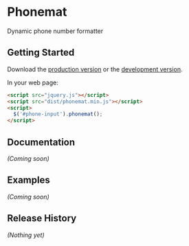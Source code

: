 # Phonemat

Dynamic phone number formatter

## Getting Started
Download the [production version][min] or the [development version][max].

[min]: https://raw.github.com/bahill/phoneNumber/master/dist/phonemat.min.js
[max]: https://github.com/brycehill/phonemat

In your web page:

```html
<script src="jquery.js"></script>
<script src="dist/phonemat.min.js"></script>
<script>
  $('#phone-input').phonemat();
</script>
```

## Documentation
_(Coming soon)_

## Examples
_(Coming soon)_

## Release History
_(Nothing yet)_
